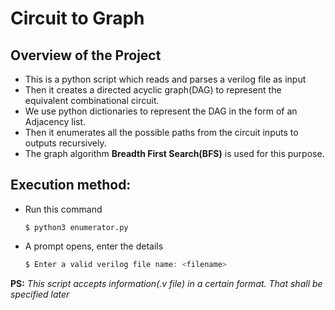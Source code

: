 # Circuit to Graph

## Overview of the Project
* This is a python script which reads and parses a verilog file as input
* Then it creates a directed acyclic graph(DAG) to represent the equivalent combinational circuit.
* We use python dictionaries to represent the DAG in the form of an Adjacency list.
* Then it enumerates all the possible paths from the circuit inputs to outputs recursively.
* The graph algorithm **Breadth First Search(BFS)** is used for this purpose.

## Execution method:
* Run this command

      $ python3 enumerator.py
* A prompt opens, enter the details
    ```js
    $ Enter a valid verilog file name: <filename>
    ```           

**PS:** *This script accepts information(.v file) in a certain format. That shall be specified later*
